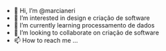 - 👋 Hi, I’m @marcianeri
- 👀 I’m interested in design e criação de software
- 🌱 I’m currently learning processamento de dados
- 💞️ I’m looking to collaborate on  criação de software
- 📫 How to reach me ...

<!---
marcianeri/marcianeri is a ✨ special ✨ repository because its `README.md` (this file) appears on your GitHub profile.
You can click the Preview link to take a look at your changes.
--->
